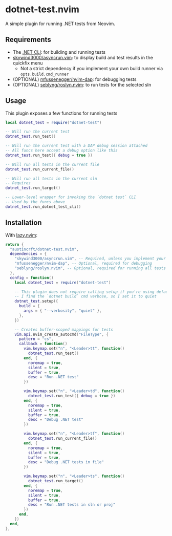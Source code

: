 # dotnet-test.nvim

A simple plugin for running .NET tests from Neovim.

## Requirements

- The [.NET CLI](https://learn.microsoft.com/en-us/dotnet/core/tools/): for building and running tests
- [skywind3000/asyncrun.vim](https://github.com/skywind3000/asyncrun.vim): to display build and test results in the quickfix menu
    - Not a strict dependency if you implement your own build runner via `opts.build.cmd_runner`
- (OPTIONAL) [mfussenegger/nvim-dap](https://github.com/mfussenegger/nvim-dap): for debugging tests
- (OPTIONAL) [seblyng/roslyn.nvim](https://github.com/seblyng/roslyn.nvim): to run tests for the selected sln

## Usage

This plugin exposes a few functions for running tests

```lua
local dotnet_test = require("dotnet-test")

-- Will run the current test
dotnet_test.run_test()

-- Will run the current test with a DAP debug session attached
-- All funcs here accept a debug option like this
dotnet_test.run_test({ debug = true })

-- Will run all tests in the current file
dotnet_test.run_current_file()

-- Will run all tests in the current sln
-- Requires
dotnet_test.run_target()

-- Lower-level wrapper for invoking the `dotnet test` CLI
-- Used by the funcs above
dotnet_test.run_dotnet_test_cli()
```

## Installation

With [lazy.nvim](https://github.com/folke/lazy.nvim):

```lua
return {
  "austincrft/dotnet-test.nvim",
  dependencies = {
    "skywind3000/asyncrun.vim", -- Required, unless you implement your own build runner
    "mfussenegger/nvim-dap", -- Optional, required for debugging
    "seblyng/roslyn.nvim", -- Optional, required for running all tests in sln
  },
  config = function()
    local dotnet_test = require("dotnet-test")

    -- This plugin does not require calling setup if you're using defaults.
    -- I find the `dotnet build` cmd verbose, so I set it to quiet
    dotnet_test.setup({
      build = {
        args = { "--verbosity", "quiet" },
      },
    })

    -- Creates buffer-scoped mappings for tests
    vim.api.nvim_create_autocmd("FileType", {
      pattern = "cs",
      callback = function()
        vim.keymap.set("n", "<Leader>tt", function()
          dotnet_test.run_test()
        end, {
          noremap = true,
          silent = true,
          buffer = true,
          desc = "Run .NET test"
        })

        vim.keymap.set("n", "<Leader>td", function()
          dotnet_test.run_test({ debug = true })
        end, {
          noremap = true,
          silent = true,
          buffer = true,
          desc = "Debug .NET test"
        })

        vim.keymap.set("n", "<Leader>tf", function()
          dotnet_test.run_current_file()
        end, {
          noremap = true,
          silent = true,
          buffer = true,
          desc = "Debug .NET tests in file"
        })

        vim.keymap.set("n", "<Leader>ts", function()
          dotnet_test.run_target()
        end, {
          noremap = true,
          silent = true,
          buffer = true,
          desc = "Run .NET tests in sln or proj"
        })
      end,
    })
  end,
},
```

